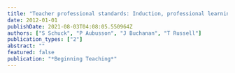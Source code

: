```yaml
---
title: "Teacher professional standards: Induction, professional learning and certification"
date: 2012-01-01
publishDate: 2021-08-03T04:08:05.550964Z
authors: ["S Schuck", "P Aubusson", "J Buchanan", "T Russell"]
publication_types: ["2"]
abstract: ""
featured: false
publication: "*Beginning Teaching*"
---
```


